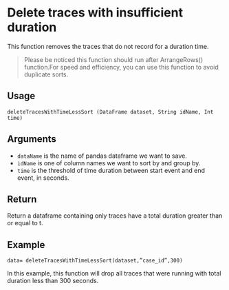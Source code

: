 # Delete traces with insufficient duration

This function removes the traces that do not record for a duration time. 
>Please be noticed this function should run after ArrangeRows() function.For speed and efficiency, you can use this function to avoid duplicate sorts.

## Usage
``
deleteTracesWithTimeLessSort (DataFrame dataset, String idName, Int time)
``

## Arguments
- `dataName` is the name of pandas dataframe we want to save.
- `idName` is one of column names we want to sort by and group by.
- `time` is the threshold of time duration between start event and end event, in seconds.

## Return
Return a dataframe containing only traces have a total duration greater than or equal to t.

## Example
```
data= deleteTracesWithTimeLessSort(dataset,”case_id”,300)
```

In this example, this function will drop all traces that were running with total duration less than 300 seconds.

